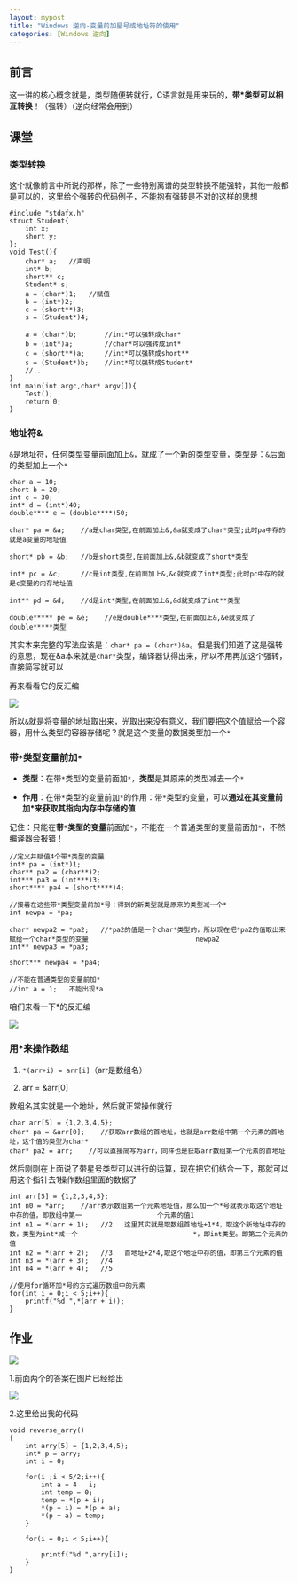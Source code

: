 ```yaml
---
layout: mypost
title: "Windows 逆向-变量前加星号或地址符的使用"
categories: [Windows 逆向]
---
```


## 前言

这一讲的核心概念就是，类型随便转就行，C语言就是用来玩的，**带\*类型可以相互转换**！（强转）（逆向经常会用到）

## 课堂

### 类型转换

这个就像前言中所说的那样，除了一些特别离谱的类型转换不能强转，其他一般都是可以的，这里给个强转的代码例子，不能抱有强转是不对的这样的思想

```
#include "stdafx.h"
struct Student{
    int x;
    short y;
};
void Test(){
	char* a;   //声明
	int* b;
	short** c;
	Student* s;	
	a = (char*)1;   //赋值
	b = (int*)2;
	c = (short**)3;
	s = (Student*)4;
    
    a = (char*)b;       //int*可以强转成char*
    b = (int*)a;        //char*可以强转成int*
    c = (short**)a;     //int*可以强转成short**
    s = (Student*)b;    //int*可以强转成Student*
    //...
}
int main(int argc,char* argv[]){
   	Test();
	return 0;
}
```

### 地址符&

`&`是地址符，任何类型变量前面加上`&`，就成了一个新的类型变量，类型是：`&`后面的类型加上一个`*`

```
char a = 10;	
short b = 20;	
int c = 30;
int* d = (int*)40;
double**** e = (double****)50;

char* pa = &a;    //a是char类型,在前面加上&,&a就变成了char*类型;此时pa中存的就是a变量的地址值

short* pb = &b;   //b是short类型,在前面加上&,&b就变成了short*类型

int* pc = &c;     //c是int类型,在前面加上&,&c就变成了int*类型;此时pc中存的就是c变量的内存地址值

int** pd = &d;    //d是int*类型,在前面加上&,&d就变成了int**类型

double***** pe = &e;    //e是double****类型,在前面加上&,&e就变成了double*****类型
```

其实本来完整的写法应该是：`char* pa = (char*)&a`。但是我们知道了这是强转的意思，现在&a本来就是`char*`类型，编译器认得出来，所以不用再加这个强转，直接简写就可以

再来看看它的反汇编

![](image-71-1024x638.png)

所以`&`就是将变量的地址取出来，光取出来没有意义，我们要把这个值赋给一个容器，用什么类型的容器存储呢？就是这个变量的数据类型加一个`*`

### 带`*`类型变量前加`*`

- **类型**：在带`*`类型的变量前面加`*`，**类型**是其原来的类型减去一个`*`

- **作用**：在带`*`类型的变量前加`*`的作用：带`*`类型的变量，可以**通过在其变量前加\*来获取其指向内存中存储的值**

记住：只能在**带`*`类型的变量**前面加`*`，不能在一个普通类型的变量前面加`*`，不然编译器会报错！

```
//定义并赋值4个带*类型的变量
int* pa = (int*)1;
char** pa2 = (char**)2;
int*** pa3 = (int***)3;
short**** pa4 = (short****)4;

//接着在这些带*类型变量前加*号：得到的新类型就是原来的类型减一个*
int newpa = *pa; 

char* newpa2 = *pa2;   //*pa2的值是一个char*类型的，所以现在把*pa2的值取出来赋给一个char*类型的变量 						  newpa2
int** newpa3 = *pa3;

short*** newpa4 = *pa4;

//不能在普通类型的变量前加*
//int a = 1;   不能出现*a
```

咱们来看一下\*的反汇编

![](image-72-1024x283.png)

### 用\*来操作数组

1. `*(arr+i) = arr[i]`（arr是数组名）

3. arr = &arr\[0\]

数组名其实就是一个地址，然后就正常操作就行

```
char arr[5] = {1,2,3,4,5};
char* pa = &arr[0];    //获取arr数组的首地址，也就是arr数组中第一个元素的首地址，这个值的类型为char*
char* pa2 = arr;    //可以直接简写为arr，同样也是获取arr数组第一个元素的首地址
```

然后刚刚在上面说了带星号类型可以进行的运算，现在把它们结合一下，那就可以用这个指针去1操作数组里面的数据了

```
int arr[5] = {1,2,3,4,5};
int n0 = *arr;    //arr表示数组第一个元素地址值，那么加一个*号就表示取这个地址中存的值，即数组中第一				     个元素的值1
int n1 = *(arr + 1);   //2   这里其实就是取数组首地址+1*4，取这个新地址中存的数，类型为int*减一个							    *，即int类型。即第二个元素的值
int n2 = *(arr + 2);   //3   首地址+2*4,取这个地址中存的值，即第三个元素的值
int n3 = *(arr + 3);   //4
int n4 = *(arr + 4);   //5

//使用for循环加*号的方式遍历数组中的元素
for(int i = 0;i < 5;i++){
    printf("%d ",*(arr + i));
}
```

## 作业

![](image-73-1024x719.png)

1.前面两个的答案在图片已经给出

![](image-74.png)

2.这里给出我的代码

```
void reverse_arry()
{
	int arry[5] = {1,2,3,4,5};
	int* p = arry;
	int i = 0;
	
	for(i ;i < 5/2;i++){
		int a = 4 - i;
		int temp = 0;
		temp = *(p + i);
		*(p + i) = *(p + a);
		*(p + a) = temp;
	}

	for(i = 0;i < 5;i++){

		printf("%d ",arry[i]);
	}
}
```